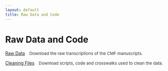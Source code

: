 ```yaml
---
layout: default
title: Raw Data and Code
---
```


# Raw Data and Code

<div class="button-grid">
  <div class="button-item">
    <a class="button" href="https://pub-9228e653a45040598db0c86ec1d93b3c.r2.dev/website_materials/raw_data.zip" download>Raw Data</a>
    <div class="description">Download the raw transcriptions of the CMF manuscripts.</div>
  </div>
  <div class="button-item">
    <a class="button" href="/CMF_data/cleaning_files.zip" download>Cleaning Files</a>
    <div class="description">Download scripts, code and crosswalks used to clean the data.</div>
  </div>

<style>
.button-grid {
  display: flex;
  flex-direction: column;
  gap: 1em; /* space between rows */
}

.button-item {
  display: flex;
  align-items: center;
  gap: 1em; /* space between button and description */
}

.description {
  font-size: 0.95em;
  color: #333;
}
</style>
